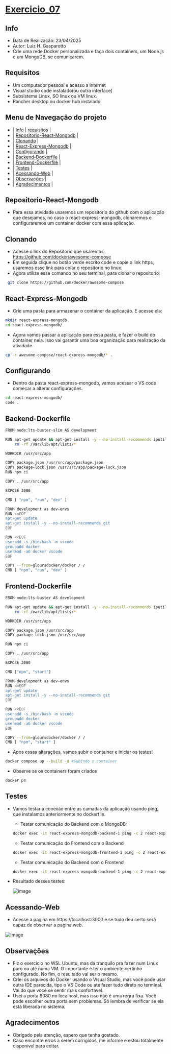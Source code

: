 # [Exercicio_07](#exercicio_07)

## Info
- Data de Realização: 23/04/2025
- Autor: Luiz H. Gasparotto
- Crie uma rede Docker personalizada e faça dois containers, um Node.js e um MongoDB, se comunicarem.

## Requisitos
- Um computador pessoal e acesso a internet
- Visual studio code instalado(ou outra interface)
- Subsistema Linux, SO linux ou VM linux.
- Rancher desktop ou docker hub instalado.

## Menu de Navegação do projeto
- | [Info](#info) | [requisitos](#requisitos) |
- | [Repositorio-React-Mongodb](#Repositorio-React-Mongodb) |
- | [Clonando](#Clonando) |
- | [React-Express-Mongodb](#React-Express-Mongodb) |
- | [Configurando](#Configurando) |
- | [Backend-Dockerfile](#Backend-Dockerfile) |
- | [Frontend-Dockerfile](#Frontend-Dockerfile) |
- | [Testes](#Testes) |
- | [Acessando-Web](#Acessando-Web) |
- | [Observações](#Observações) |
- | [Agradecimentos](#Agradecimentos) |

## Repositorio-React-Mongodb

- Para essa atividade usaremos um repositorio do github com o aplicação que desejamos, no caso o react-express-mongodb, clonaremos e configuraremos um container docker com essa aplicação.

## Clonando
- Acesse o link do Repositorio que usaremos: https://github.com/docker/awesome-compose
- Em seguida clique no botão verde escrito code e copie o link https, usaremos esse link para colar o repositorio no linux.
- Agora utilize esse comando no seu terminal, para clonar o repositorio:
```bash
 git clone https://github.com/docker/awesome-compose
```

## React-Express-Mongodb
- Crie uma pasta para armazenar o container da aplicação. E acesse ela:
```bash
mkdir react-express-mongodb
cd react-express-mongodb/
```
- Agora vamos passar a aplicação para essa pasta, e fazer o build do container nela. Isso vai garantir uma boa organização para realização da atividade.
```bash
cp -r awesome-compose/react-express-mongodb/* .
```

## Configurando
- Dentro da pasta react-express-mongodb, vamos acessar o VS code começar a alterar configurações.
```bash
cd react-express-mongodb/
code .
```
## Backend-Dockerfile
```bash
FROM node:lts-buster-slim AS development

RUN apt-get update && apt-get install -y --no-install-recommends iputils-ping && \
    rm -rf /var/lib/apt/lists/*

WORKDIR /usr/src/app

COPY package.json /usr/src/app/package.json
COPY package-lock.json /usr/src/app/package-lock.json
RUN npm ci

COPY . /usr/src/app

EXPOSE 3000

CMD [ "npm", "run", "dev" ]

FROM development as dev-envs
RUN <<EOF
apt-get update
apt-get install -y --no-install-recommends git
EOF

RUN <<EOF
useradd -s /bin/bash -m vscode
groupadd docker
usermod -aG docker vscode
EOF

COPY --from=gloursdocker/docker / /
CMD [ "npm", "run", "dev" ]
```
## Frontend-Dockerfile
```bash
FROM node:lts-buster AS development

RUN apt-get update && apt-get install -y --no-install-recommends iputils-ping && \
    rm -rf /var/lib/apt/lists/*

WORKDIR /usr/src/app

COPY package.json /usr/src/app
COPY package-lock.json /usr/src/app

RUN npm ci

COPY . /usr/src/app

EXPOSE 3000

CMD ["npm", "start"]

FROM development as dev-envs
RUN <<EOF
apt-get update
apt-get install -y --no-install-recommends git
EOF

RUN <<EOF
useradd -s /bin/bash -m vscode
groupadd docker
usermod -aG docker vscode
EOF

COPY --from=gloursdocker/docker / /
CMD [ "npm", "start" ]
```
- Apos essas alterações, vamos subir o container e iniciar os testes!
```bash
docker compose up --build -d #Subindo o container
```
- Observe se os containers foram criados
```bash
docker ps
```

## Testes
- Vamos testar a conexão entre as camadas da aplicação usando ping, que instalamos anteriormente no dockerfile.
    - Testar comunicação do Backend com o MongoDB:
    ```bash
    docker exec -it react-express-mongodb-backend-1 ping -c 2 react-express-mongodb-mongo-1
    ```
    - Testar comunicação do Frontend com o Backend
    ```bash
    docker exec -it react-express-mongodb-frontend-1 ping -c 2 react-express-mongodb-backend-1
    ```
    - Testar comunicação do Backend com o Frontend
    ```bash
    docker exec -it react-express-mongodb-backend-1 ping -c 2 react-express-mongodb-frontend-1
    ```
- Resultado desses testes:

    ![image](https://github.com/user-attachments/assets/0f8d6f6f-50e9-4dae-b81d-83b85d785026)


## Acessando-Web
- Acesse a pagina em https://localhost:3000 e se tudo deu certo será capaz de observar a pagina web.

![image](https://github.com/user-attachments/assets/b9124781-a65a-49c7-bc4e-809e7e91e012)


## Observações

- Fiz o exercício no WSL Ubuntu, mas dá tranquilo pra fazer num Linux puro ou até numa VM. O importante é ter o ambiente certinho configurado. No fim, o resultado vai ser o mesmo.
- Criei os arquivos do Docker usando o Visual Studio, mas você pode usar outra IDE parecida, tipo o VS Code ou até fazer tudo direto no terminal. Vai do que você se sentir mais confortável.
- Usei a porta 8080 no localhost, mas isso não é uma regra fixa.
Você pode escolher outra porta sem problemas. Só lembra de verificar se ela está liberada no sistema.

## Agradecimentos
- Obrigado pela atenção, espero que tenha gostado.
- Caso encontre erros a serem corrigidos, me informe e estou totalmente disponivel para editar.
